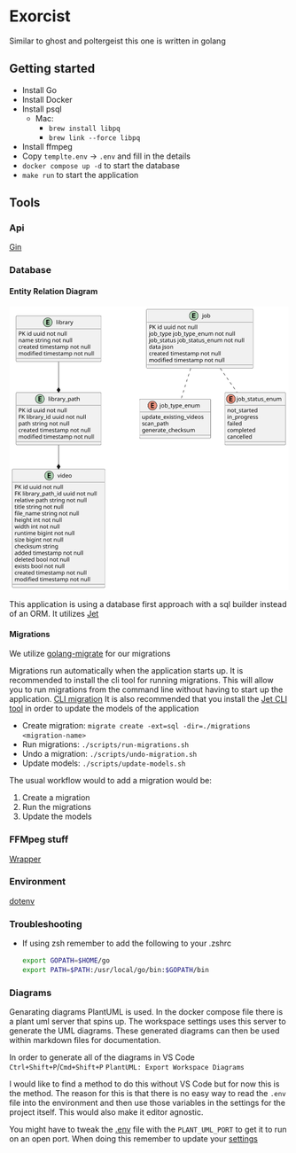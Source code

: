 # Exorcist

Similar to ghost and poltergeist this one is written in golang

## Getting started

- Install Go
- Install Docker
- Install psql
  - Mac:
    - `brew install libpq`
    - `brew link --force libpq`
- Install ffmpeg
- Copy `templte.env` -> `.env` and fill in the details
- `docker compose up -d` to start the database
- `make run` to start the application

## Tools

### Api

[Gin](https://go.dev/doc/tutorial/web-service-gin)

### Database

#### Entity Relation Diagram

![entity_relation_diagram](./diagrams/out/entity_relation_diagram/entity_relation_diagram.svg)

This application is using a database first approach with a sql builder instead of an ORM.
It utilizes [Jet](https://github.com/go-jet/jet)

#### Migrations

We utilize [golang-migrate](https://github.com/golang-migrate/migrate) for our migrations

Migrations run automatically when the application starts up.
It is recommended to install the cli tool for running migrations. This will allow you to run migrations from the command line without having to start up the application. [CLI migration](https://github.com/golang-migrate/migrate/tree/master/cmd/migrate)
It is also recommended that you install the [Jet CLI tool](https://github.com/go-jet/jet?tab=readme-ov-file#prerequisites) in order to update the models of the application

- Create migration: `migrate create -ext=sql -dir=./migrations <migration-name>`
- Run migrations: `./scripts/run-migrations.sh`
- Undo a migration: `./scripts/undo-migration.sh`
- Update models: `./scripts/update-models.sh`

The usual workflow would to add a migration would be:

1. Create a migration
1. Run the migrations
1. Update the models

### FFMpeg stuff

[Wrapper](https://github.com/u2takey/ffmpeg-go)

### Environment

[dotenv](https://github.com/joho/godotenv)

### Troubleshooting

- If using zsh remember to add the following to your .zshrc

  ```bash
  export GOPATH=$HOME/go  
  export PATH=$PATH:/usr/local/go/bin:$GOPATH/bin
  ```

### Diagrams

Genarating diagrams PlantUML is used.
In the docker compose file there is a plant uml server that spins up. The workspace settings uses this server to generate the UML diagrams. These generated diagrams can then be used within markdown files for documentation.

In order to generate all of the diagrams in VS Code `Ctrl+Shift+P`/`Cmd+Shift+P` `PlantUML: Export Workspace Diagrams`

I would like to find a method to do this without VS Code but for now this is the method. The reason for this is that there is no easy way to read the `.env` file into the environment and then use those variables in the settings for the project itself. This would also make it editor agnostic.

You might have to tweak the [.env](.env) file with the `PLANT_UML_PORT` to get it to run on an open port. When doing this remember to update your [settings](.vscode/settings.json)
